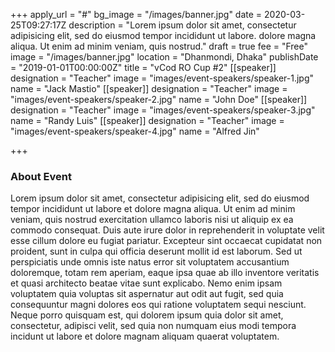 +++
apply_url = "#"
bg_image = "/images/banner.jpg"
date = 2020-03-25T09:27:17Z
description = "Lorem ipsum dolor sit amet, consectetur adipisicing elit, sed do eiusmod tempor incididunt ut labore. dolore magna aliqua. Ut enim ad minim veniam, quis nostrud."
draft = true
fee = "Free"
image = "/images/banner.jpg"
location = "Dhanmondi, Dhaka"
publishDate = "2019-01-01T00:00:00Z"
title = "vCod RO Cup #2"
[[speaker]]
designation = "Teacher"
image = "images/event-speakers/speaker-1.jpg"
name = "Jack Mastio"
[[speaker]]
designation = "Teacher"
image = "images/event-speakers/speaker-2.jpg"
name = "John Doe"
[[speaker]]
designation = "Teacher"
image = "images/event-speakers/speaker-3.jpg"
name = "Randy Luis"
[[speaker]]
designation = "Teacher"
image = "images/event-speakers/speaker-4.jpg"
name = "Alfred Jin"

+++
### About Event

Lorem ipsum dolor sit amet, consectetur adipisicing elit, sed do eiusmod tempor incididunt ut labore et dolore magna aliqua. Ut enim ad minim veniam, quis nostrud exercitation ullamco laboris nisi ut aliquip ex ea commodo consequat. Duis aute irure dolor in reprehenderit in voluptate velit esse cillum dolore eu fugiat  pariatur. Excepteur sint occaecat cupidatat non proident, sunt in culpa qui officia deserunt mollit id est laborum. Sed ut perspiciatis unde omnis iste natus error sit voluptatem accusantium doloremque, totam rem aperiam, eaque ipsa quae ab illo inventore veritatis et quasi architecto beatae vitae sunt explicabo. Nemo enim ipsam voluptatem quia voluptas sit aspernatur aut odit aut fugit, sed quia consequuntur magni dolores eos qui ratione voluptatem sequi nesciunt. Neque porro quisquam est, qui dolorem ipsum quia dolor sit amet, consectetur, adipisci velit, sed quia non numquam eius modi tempora incidunt ut labore et dolore magnam aliquam quaerat voluptatem.